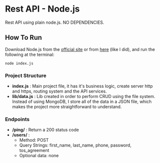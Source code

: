 # Rest API - Node.js
Rest API using plain node.js. NO DEPENDENCIES.

## How To Run
Download Node.js from the [official  site](https://nodejs.org/en/download/) or from [here](https://github.com/creationix/nvm) (like I did), and run the following at the terminal:

```
node index.js
```
### Project Structure
 * **index.js** : Main project file, it has it's business logic, create server http and https, routing system and the API services.
 * **lib/data.js** : Lib created in order to perform CRUD using the file system. Instead of using MongoDB, I store all of the data in a JSON file, which makes the project more straightforward to understand.
 
### Endpoints 
 - **/ping/** : Return a 200 status code
 - **/users/** : 
    - Method: POST
    - Query Strings: first_name, last_name, phone, password, tos_agreement
    - Optional data: none
